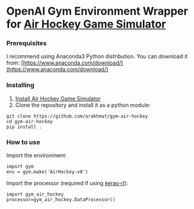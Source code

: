 # OpenAI Gym Environment Wrapper for [Air Hockey Game Simulator](https://github.com/arakhmat/air-hockey)
### Prerequisites
I recommend using Anaconda3 Python distribution. You can download it from: [https://www.anaconda.com/download/](https://www.anaconda.com/download/)
### Installing
1. [Install Air Hockey Game Simulator](https://github.com/arakhmat/air-hockey#installing)
2. Clone the repository and install it as a python module:
```
git clone https://github.com/arakhmat/gym-air-hockey
cd gym-air-hockey
pip install .
```
### How to use
Import the environment:
```
import gym
env = gym.make('AirHockey-v0')
```
Import the processor (required if using [keras-rl](https://github.com/matthiasplappert/keras-rl)):
```
import gym_air_hockey
processor=gym_air_hockey.DataProcessor()
```
